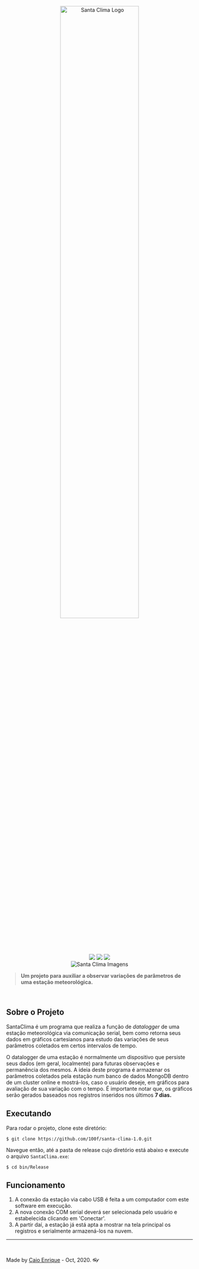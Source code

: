 <p align='center'>
<img src="https://i.imgur.com/RzGluDq.png" alt="Santa Clima Logo" width="65%" height="65%"/>
  
<br>
<br>

<img src="https://img.shields.io/badge/WinForms-purple?style=flat-square&logo=visual-studio"/>
<img src="https://img.shields.io/badge/C%23%20-%23239120.svg?&style=flat-square&logo=visual-studio&logoColor=white&color=purple"/>
<img src="https://img.shields.io/badge/MongoDB-3072a5?style=flat-square&logo=mongodb"/>

<br>

<img src="https://i.imgur.com/hsuDc5r.png" alt="Santa Clima Imagens" />
</p>

> __Um projeto para auxiliar a observar variações de parâmetros de uma estação meteorológica.__

<br>

## Sobre o Projeto
SantaClima é um programa que realiza a função de *datalogger* de uma estação meteorológica via comunicação serial, bem como retorna seus dados em gráficos cartesianos para estudo das variações de seus parâmetros coletados em certos intervalos de tempo.

O datalogger de uma estação é normalmente um dispositivo que persiste seus dados (em geral, localmente) para futuras observações e permanência dos mesmos. A ideia deste programa é armazenar os parâmetros coletados pela estação num banco de dados MongoDB dentro de um cluster online e mostrá-los, caso o usuário deseje, em gráficos para avaliação de sua variação com o tempo. É importante notar que, os gráficos serão gerados baseados nos registros inseridos nos últimos **7 dias.**

## Executando
Para rodar o projeto, clone este diretório:
```
$ git clone https://github.com/100f/santa-clima-1.0.git
```
Navegue então, até a pasta de release cujo diretório está abaixo e execute o arquivo `SantaClima.exe`:
```
$ cd bin/Release
```

## Funcionamento
1. A conexão da estação via cabo USB é feita a um computador com este software em execução.
2. A nova conexão COM serial deverá ser selecionada pelo usuário e estabelecida clicando em 'Conectar'.
3. A partir daí, a estação já está apta a mostrar na tela principal os registros e serialmente armazená-los na nuvem.

<hr>
<br>

Made by [Caio Enrique](http://github.com/100f) - Oct, 2020. :eyeglasses:



